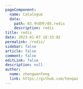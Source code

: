 ```yaml
---
pageComponent: 
  name: Catalogue
  data: 
    path: 03.中间件/05.redis
    description: redis
title: redis
date: 2023-01-07 18:33:02
permalink: /redis/
sidebar: false
article: false
comment: false
editLink: false
description: null
author: 
  name: zhengwenfeng
  link: https://github.com/tenqaz
---
```

